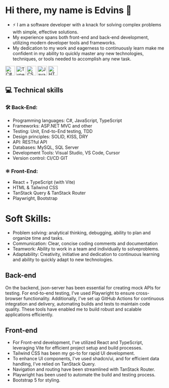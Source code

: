 # Hi there, my name is Edvins 👋

- ⚡ I am a software developer with a knack for solving complex problems with simple, effective solutions.
-  My experience spans both front-end and back-end development, utilizing modern developer tools and frameworks.
-  My dedication to my work and eagerness to continuously learn make me confident in my ability to quickly master any new technologies, techniques, or tools needed to accomplish any new task.

<img src="https://img.shields.io/badge/-C%23-239120?style=flat-square&logo=c-sharp&logoColor=white" alt="C#" height="30"/>
<img src="https://img.shields.io/badge/-TypeScript-007ACC?style=flat-square&logo=typescript&logoColor=white" alt="TypeScript" height="30"/>
<img src="https://img.shields.io/badge/-CSS-1572B6?style=flat-square&logo=css3&logoColor=white" alt="CSS" height="30"/>
<img src="https://img.shields.io/badge/-JavaScript-F7DF1E?style=flat-square&logo=javascript&logoColor=black" alt="JavaScript" height="30"/>
<img src="https://img.shields.io/badge/-HTML-E34F26?style=flat-square&logo=html5&logoColor=white" alt="HTML" height="30"/>

## 💻 Technical skills
### 🛠 Back-End:
- Programming languages: C#, JavaScript, TypeScript
- Frameworks: ASP.NET MVC and other
- Testing: Unit, End-to-End testing, TDD
- Design principles: SOLID, KISS, DRY
- API: RESTful API
- Databases: MySQL, SQL Server
- Development Tools: Visual Studio, VS Code, Cursor
- Version control: CI/CD GIT
  
### ⚛️ Front-End:
- React + TypeScript (with Vite)
- HTML & Tailwind CSS
- TanStack Query & TanStack Router
- Playwright, Bootstrap
  
# Soft Skills:
- Problem solving: analytical thinking, debugging, ability to plan and organize time and tasks.
- Communication: Clear, concise coding comments and documentation
- Teamwork: Ability to work in a team and individually to solveproblems.
- Adaptability: Creativity, initiative and dedication to continuous learning and ability to quickly adapt to new technologies.

## Back-end
On the backend, json-server has been essential for creating mock APIs for testing.
For end-to-end testing, I've used Playwright to ensure cross-browser functionality.
Additionally, I've set up GitHub Actions for continuous integration and delivery, automating builds and tests to maintain code quality.
These tools have enabled me to build robust and scalable applications efficiently.

##  Front-end
- For Front-end development, I've utilized React and TypeScript, leveraging Vite for efficient project setup and build processes.
- Tailwind CSS has been my go-to for rapid UI development.
- To enhance UI components, I've used shadcn/ui, and for efficient data handling, I've relied on TanStack Query.
- Navigation and routing have been streamlined with TanStack Router.
- Playwright has been used to automate the build and testing process.
- Bootstrap 5 for styling.

